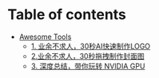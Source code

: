 # Table of contents

* [Awesome Tools](README.md)
  * [1. 业余不求人，30秒AI快速制作LOGO](readme/01\_ai\_design\_log.md)
  * [2.业余不求人，30秒拖拽制作封面图](readme/02\_design\_cover.md)
  * [3. 深度总结，带你玩转 NVIDIA GPU](readme/03\_nvidia\_cmd\_list.md)
